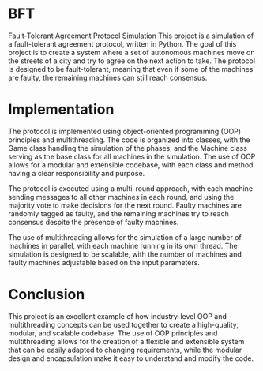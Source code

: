 # BFT
Fault-Tolerant Agreement Protocol Simulation
This project is a simulation of a fault-tolerant agreement protocol, written in Python. The goal of this project is to create a system where a set of autonomous machines move on the streets of a city and try to agree on the next action to take. The protocol is designed to be fault-tolerant, meaning that even if some of the machines are faulty, the remaining machines can still reach consensus.

# Implementation
The protocol is implemented using object-oriented programming (OOP) principles and multithreading. The code is organized into classes, with the Game class handling the simulation of the phases, and the Machine class serving as the base class for all machines in the simulation. The use of OOP allows for a modular and extensible codebase, with each class and method having a clear responsibility and purpose.

The protocol is executed using a multi-round approach, with each machine sending messages to all other machines in each round, and using the majority vote to make decisions for the next round. Faulty machines are randomly tagged as faulty, and the remaining machines try to reach consensus despite the presence of faulty machines.

The use of multithreading allows for the simulation of a large number of machines in parallel, with each machine running in its own thread. The simulation is designed to be scalable, with the number of machines and faulty machines adjustable based on the input parameters.

# Conclusion
This project is an excellent example of how industry-level OOP and multithreading concepts can be used together to create a high-quality, modular, and scalable codebase. The use of OOP principles and multithreading allows for the creation of a flexible and extensible system that can be easily adapted to changing requirements, while the modular design and encapsulation make it easy to understand and modify the code.




